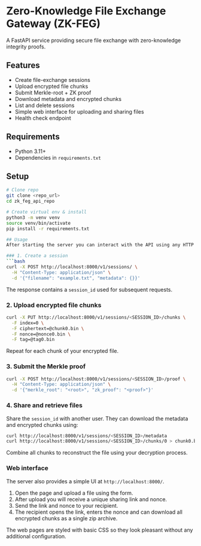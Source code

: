 # Zero-Knowledge File Exchange Gateway (ZK-FEG)

A FastAPI service providing secure file exchange with zero-knowledge integrity proofs.

## Features
- Create file-exchange sessions
- Upload encrypted file chunks
- Submit Merkle-root + ZK proof
- Download metadata and encrypted chunks
- List and delete sessions
- Simple web interface for uploading and sharing files
- Health check endpoint

## Requirements
- Python 3.11+
- Dependencies in `requirements.txt`

## Setup
```bash
# Clone repo
git clone <repo_url>
cd zk_feg_api_repo

# Create virtual env & install
python3 -m venv venv
source venv/bin/activate
pip install -r requirements.txt

## Usage
After starting the server you can interact with the API using any HTTP client.

### 1. Create a session
```bash
curl -X POST http://localhost:8000/v1/sessions/ \
  -H "Content-Type: application/json" \
  -d '{"filename": "example.txt", "metadata": {}}'
```
The response contains a `session_id` used for subsequent requests.

### 2. Upload encrypted file chunks
```bash
curl -X PUT http://localhost:8000/v1/sessions/<SESSION_ID>/chunks \
  -F index=0 \
  -F ciphertext=@chunk0.bin \
  -F nonce=@nonce0.bin \
  -F tag=@tag0.bin
```
Repeat for each chunk of your encrypted file.

### 3. Submit the Merkle proof
```bash
curl -X POST http://localhost:8000/v1/sessions/<SESSION_ID>/proof \
  -H "Content-Type: application/json" \
  -d '{"merkle_root": "<root>", "zk_proof": "<proof>"}'
```

### 4. Share and retrieve files
Share the `session_id` with another user. They can download the metadata
and encrypted chunks using:
```bash
curl http://localhost:8000/v1/sessions/<SESSION_ID>/metadata
curl http://localhost:8000/v1/sessions/<SESSION_ID>/chunks/0 > chunk0.bin
```
Combine all chunks to reconstruct the file using your decryption process.

### Web interface
The server also provides a simple UI at `http://localhost:8000/`.

1. Open the page and upload a file using the form.
2. After upload you will receive a unique sharing link and nonce.
3. Send the link and nonce to your recipient.
4. The recipient opens the link, enters the nonce and can download all
   encrypted chunks as a single zip archive.

The web pages are styled with basic CSS so they look pleasant without any
additional configuration.

